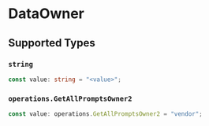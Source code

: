 # DataOwner


## Supported Types

### `string`

```typescript
const value: string = "<value>";
```

### `operations.GetAllPromptsOwner2`

```typescript
const value: operations.GetAllPromptsOwner2 = "vendor";
```

